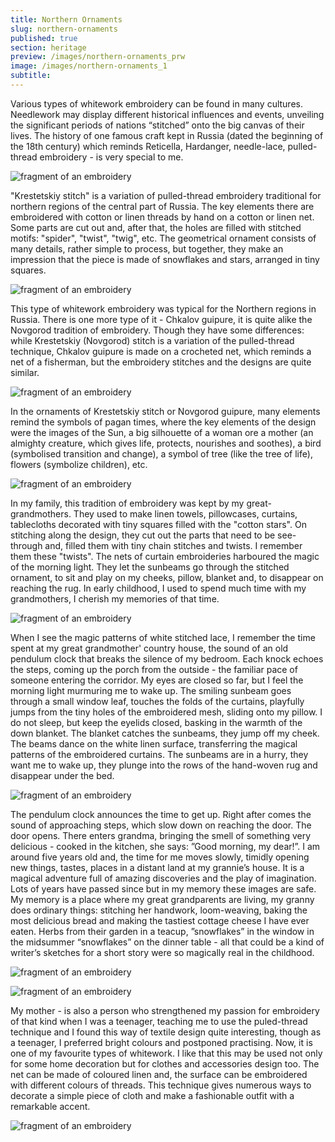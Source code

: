 ```yaml
---
title: Northern Ornaments
slug: northern-ornaments
published: true
section: heritage
preview: /images/northern-ornaments_prw
image: /images/northern-ornaments_1
subtitle:
---
```


Various types of whitework embroidery can be found in many cultures. Needlework may display different historical influences and events, unveiling the significant periods of nations “stitched” onto the big canvas of their lives. The history of one famous craft kept in Russia (dated the beginning of the 18th century) which reminds Reticella, Hardanger, needle-lace, pulled-thread embroidery - is very special to me.

![fragment of an embroidery](/images/northern-ornaments_2)

"Krestetskiy stitch" is a variation of pulled-thread embroidery traditional for northern regions of the central part of Russia. The key elements there are embroidered with cotton or linen threads by hand on a cotton or linen net. Some parts are cut out and, after that, the holes are filled with stitched motifs: "spider", "twist", "twig", etc. The geometrical ornament consists of many details, rather simple to process, but together, they make an impression that the piece is made of snowflakes and stars, arranged in tiny squares.

![fragment of an embroidery](/images/northern-ornaments_3)

This type of whitework embroidery was typical for the Northern regions in Russia. There is one more type of it - Chkalov guipure, it is quite alike the Novgorod tradition of embroidery. Though they have some differences: while Krestetskiy (Novgorod) stitch is a variation of the pulled-thread technique, Chkalov guipure is made on a crocheted net, which reminds a net of a fisherman, but the embroidery stitches and the designs are quite similar.

![fragment of an embroidery](/images/northern-ornaments_4)

In the ornaments of Krestetskiy stitch or Novgorod guipure, many elements remind the symbols of pagan times, where the key elements of the design were the images of the Sun, a big silhouette of a woman ore a mother (an almighty creature, which gives life, protects, nourishes and soothes), a bird (symbolised transition and change), a symbol of tree (like the tree of life), flowers (symbolize children), etc.

![fragment of an embroidery](/images/northern-ornaments_5)

In my family, this tradition of embroidery was kept by my great-grandmothers. They used to make linen towels, pillowcases, curtains, tablecloths decorated with tiny squares filled with the "cotton stars". On stitching along the design, they cut out the parts that need to be see-through and, filled them with tiny chain stitches and twists. I remember them these "twists". The nets of curtain embroideries harboured the magic of the morning light. They let the sunbeams go through the stitched ornament, to sit and play on my cheeks, pillow, blanket and, to disappear on reaching the rug. In early childhood, I used to spend much time with my grandmothers, I cherish my memories of that time.

![fragment of an embroidery](/images/northern-ornaments_6)

When I see the magic patterns of white stitched lace, I remember the time spent at my great grandmother' country house, the sound of an old pendulum clock that breaks the silence of my bedroom. Each knock echoes the steps, coming up the porch from the outside - the familiar pace of someone entering the corridor. My eyes are closed so far, but I feel the morning light murmuring me to wake up. The smiling sunbeam goes through a small window leaf, touches the folds of the curtains, playfully jumps from the tiny holes of the embroidered mesh, sliding onto my pillow. I do not sleep, but keep the eyelids closed, basking in the warmth of the down blanket. The blanket catches the sunbeams, they jump off my cheek. The beams dance on the white linen surface, transferring the magical patterns of the embroidered curtains. The sunbeams are in a hurry, they want me to wake up, they plunge into the rows of the hand-woven rug and disappear under the bed.

![fragment of an embroidery](/images/northern-ornaments_7)

The pendulum clock announces the time to get up. Right after comes the sound of approaching steps, which slow down on reaching the door. The door opens. There enters grandma, bringing the smell of something very delicious - cooked in the kitchen, she says: ”Good morning, my dear!”. I am around five years old and, the time for me moves slowly, timidly opening new things, tastes, places in a distant land at my grannie’s house. It is a magical adventure full of amazing discoveries and the play of imagination. Lots of years have passed since but in my memory these images are safe. My memory is a place where my great grandparents are living, my granny does ordinary things: stitching her handwork, loom-weaving, baking the most delicious bread and making the tastiest cottage cheese I have ever eaten. Herbs from their garden in a teacup, ”snowflakes” in the window in the midsummer “snowflakes” on the dinner table - all that could be a kind of writer’s sketches for a short story were so magically real in the childhood.

![fragment of an embroidery](/images/northern-ornaments_8)

![fragment of an embroidery](/images/northern-ornaments_9)

My mother - is also a person who strengthened my passion for embroidery of that kind when I was a teenager, teaching me to use the puled-thread technique and I found this way of textile design quite interesting, though as a teenager, I preferred bright colours and postponed practising. Now, it is one of my favourite types of whitework. I like that this may be used not only for some home decoration but for clothes and accessories design too. The net can be made of coloured linen and, the surface can be embroidered with different colours of threads. This technique gives numerous ways to decorate a simple piece of cloth and make a fashionable outfit with a remarkable accent.

![fragment of an embroidery](/images/northern-ornaments_10)
